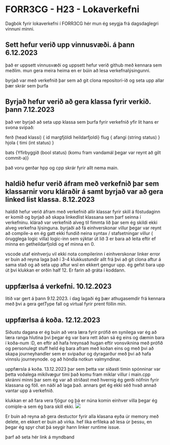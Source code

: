 # FORR3CG - H23 - Lokaverkefni
Dagbók fyrir lokaverkefni í FORR3CG hér mun ég seygja frá dagsdaglegri vinnuni minni.

## Sett hefur verið upp vinnusvæði. á þann 6.12.2023

það er uppsett vinnusvæði og uppsett hefur verið github með kennara sem meðlim.
mun gera meira heima en er búin að lesa verkefnalýsingunni.

byrjað var með verkefnið þar sem að git clona repositori-ið og seta upp allar þær skrár sem þurfa

## Byrjað hefur verið að gera klassa fyrir verkið. þann 7.12.2023

það ver byrjað að seta upp klassa sem þurfa fyrir verkefnið yfir lit hans er svona svipað:

ferð (head klassi) { id margfjöldi heildarfjoldi}
flug { afangi (string status) }
hjola { timi (int status) }

bats {Yfirbyggið (bool status) (komu fram vandamál þegar var reynt að gilt commit-a)}

það voru gerðar hpp og cpp skrár fyrir allt nema main.

## haldið hefur verið áfram með verkefnið þar sem klassarnir voru kláraðir á samt byrjað var að gera linked list klassa. 8.12.2023

haldið hefur verið áfram með verkefnið allir klassar fyrir skill á föstudaginn er komið og byrjað að skapa linkedlist klassana sem þarf seinna í verkefninu.
klárað var verkefnið alveg til fimmta lið þar sem ég skildi ekki alveg verkefna lýsinguna. byrjaði að fá einhverskonar villur þegar var reynt að compile-a en ég gatt ekki fundið neina syntax / stafsetningar villur ( örugglega logic villa)
logic-inn sem sýktar út lið 3 er bara að leita eftir ef minna en getheildarfjoldi og ef minna en 0.

vscode utaf einhverju vil ekki nota compilerinn í einhverskonar linker error er buin að reyna laga það í 3-4 klukkustundir allt frá þvi að git clona aftur á sama stað og að seta upp aftur wsl en ekkert gengur upp. 
ég gefst bara upp út þvi klukkan er orðin half 12. Er farin að gráta í koddann. 

## uppfærlsa á verkefni. 10.12.2023

litið var gert á þann 9.12.2023. í dag lagaði ég þær athugasemdir frá kennara með þvi a gera getType fall og virtual fyrir prent föllin mín.

## uppfærlsa á koða. 12.12.2023

Siðustu dagana er ég buin að vera læra fyrir prófið en synilega var ég að læra ranga hlutina þvi þegar ég var bara rett áðan sá ég eins og dæmin bara í koða-num :D,
en eftir að hafa hreynsað hugan eftir vonsviknina með prófið og personulegt stuff held ég bara afram með koðan eins og með þvi að skapa journeyhandler sem er svipaður og dyragarður með þvi að hafa vinnslu journeynode.
og að höndla notkun valmyndinar.

uppfærsla á koða. 13.12.2023
þar sem þetta var siðasti timin spónninar var þetta voðalega mikilvægur timi það komu fram miklar villur í main.cpp skránni minni þar sem ég var að striðast með hvernig ég gerði nöfnin fyrir klassana og föll. en náði að laga það.
annars get ég ekki séð hvað annað vantar upp á verkefnið.

klukkan er að fara vera fjögur og þá er núna komin einhver villa þegar ég comiple-a sem ég bara skill ekki.
<img src="https://cdn.discordapp.com/attachments/770413099111022625/1184524284828340294/image.png?ex=658c4934&is=6579d434&hm=b17c67ea168b6652940c651f7f76a5517873e569da72d6d3b37d94e47eb00eaa&"> </img>

Er buin að reyna að gera destuctor fyrir alla klasana eyða úr memory með delete, en ekkert er buin að virka. 
hef líka erfileka að lesa úr þessu, en þegar ég spyr chat þá seygir hann linker runtime issue.



<a> þarf að seta hér link á myndband </a>

